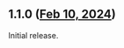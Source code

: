 ## 1.1.0 ([Feb 10, 2024](https://github.com/ramensoftware/windhawk-mods/blob/c267265e0049c3f7feb015e3ec2e6f5d6b7bc483/mods/w11-dwm-fix.wh.cpp))

Initial release.
